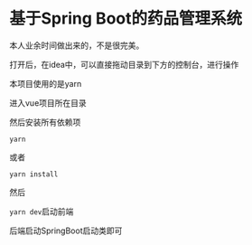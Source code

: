 # 基于Spring Boot的药品管理系统

本人业余时间做出来的，不是很完美。

打开后，在idea中，可以直接拖动目录到下方的控制台，进行操作

本项目使用的是yarn

进入vue项目所在目录

然后安装所有依赖项

```yarn```

或者

```yarn install```

然后

```yarn dev```启动前端

后端启动SpringBoot启动类即可
